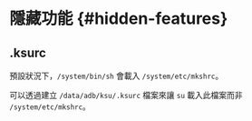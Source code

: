 # 隱藏功能 {#hidden-features}

## .ksurc

預設狀況下，`/system/bin/sh` 會載入 `/system/etc/mkshrc`。

可以透過建立 `/data/adb/ksu/.ksurc` 檔案來讓 `su` 載入此檔案而非 `/system/etc/mkshrc`。